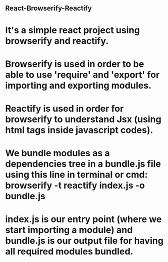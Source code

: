 ## React-Browserify-Reactify
# It's a simple react project using browserify and reactify.
# Browserify is used in order to be able to use 'require' and 'export' for importing and exporting modules.
# Reactify is used in order for browserify to understand Jsx (using html tags inside javascript codes).
# We bundle modules as a dependencies tree in a bundle.js file using this line in terminal or cmd: browserify -t reactify index.js -o bundle.js
# index.js is our entry point (where we start importing a module) and bundle.js is our output file for having all required modules bundled.
